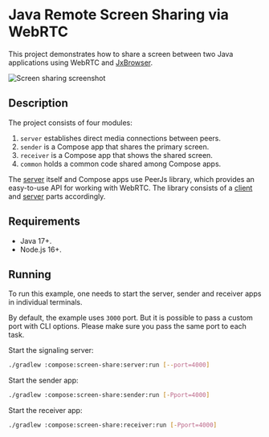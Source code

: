 # Java Remote Screen Sharing via WebRTC

This project demonstrates how to share a screen between two Java 
applications using WebRTC and [JxBrowser](https://www.teamdev.com/jxbrowser).

![Screen sharing screenshot](/.github/readme-resources/screenshot.jpeg?raw=true)

## Description

The project consists of four modules:

1. `server` establishes direct media connections between peers.
2. `sender` is a Compose app that shares the primary screen.
3. `receiver` is a Compose app that shows the shared screen.
4. `common` holds a common code shared among Compose apps.

The [server][signaling-server] itself and Compose apps use PeerJs library, 
which provides an easy-to-use API for working with WebRTC. The library consists
of a [client][peer-js] and [server][peer-js-server] parts accordingly.

[signaling-server]: https://developer.mozilla.org/en-US/docs/Web/API/WebRTC_API/Signaling_and_video_calling#the_signaling_server
[peer-js]: https://github.com/peers/peerjs
[peer-js-server]: https://github.com/peers/peerjs-server

## Requirements

- Java 17+.
- Node.js 16+.

## Running

To run this example, one needs to start the server, sender and receiver apps
in individual terminals.

By default, the example uses `3000` port. But it is possible to pass a custom
port with CLI options. Please make sure you pass the same port to each task.

Start the signaling server:

```bash
./gradlew :compose:screen-share:server:run [--port=4000]
```

Start the sender app:

```bash
./gradlew :compose:screen-share:sender:run [-Pport=4000]
```

Start the receiver app:

```bash
./gradlew :compose:screen-share:receiver:run [-Pport=4000]
```
